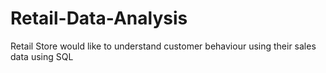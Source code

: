 # Retail-Data-Analysis
Retail Store would like to understand customer behaviour using their sales data using SQL
